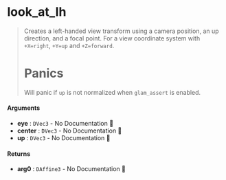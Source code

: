 # look\_at\_lh

>  Creates a left-handed view transform using a camera position, an up direction, and a focal
>  point.
>  For a view coordinate system with `+X=right`, `+Y=up` and `+Z=forward`.
>  # Panics
>  Will panic if `up` is not normalized when `glam_assert` is enabled.

#### Arguments

- **eye** : `DVec3` \- No Documentation 🚧
- **center** : `DVec3` \- No Documentation 🚧
- **up** : `DVec3` \- No Documentation 🚧

#### Returns

- **arg0** : `DAffine3` \- No Documentation 🚧
